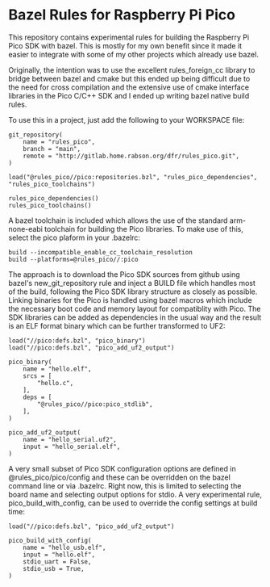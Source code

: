 Bazel Rules for Raspberry Pi Pico
=================================

This repository contains experimental rules for building the Raspberry Pi Pico SDK with bazel.
This is mostly for my own benefit since it made it easier to integrate with some of my other
projects which already use bazel.

Originally, the intention was to use the excellent rules_foreign_cc library to bridge between
bazel and cmake but this ended up being difficult due to the need for cross compilation and
the extensive use of cmake interface libraries in the Pico C/C++ SDK and I ended up writing
bazel native build rules.

To use this in a project, just add the following to your WORKSPACE file:

```
git_repository(
    name = "rules_pico",
    branch = "main",
    remote = "http://gitlab.home.rabson.org/dfr/rules_pico.git",
)

load("@rules_pico//pico:repositories.bzl", "rules_pico_dependencies", "rules_pico_toolchains")

rules_pico_dependencies()
rules_pico_toolchains()
```

A bazel toolchain is included which allows the use of the standard arm-none-eabi toolchain for
building the Pico libraries. To make use of this, select the pico plaform in your .bazelrc:

```
build --incompatible_enable_cc_toolchain_resolution
build --platforms=@rules_pico//:pico
```
The approach is to download the Pico SDK sources from github using bazel's
new_git_repository rule and inject a BUILD file which handles most of the build, following
the Pico SDK library structure as closely as possible. Linking binaries for the Pico is
handled using bazel macros which include the necessary boot code and memory layout for
compatiblity with Pico. The SDK libraries can be added as dependencies in the usual way
and the result is an ELF format binary which can be further transformed to UF2:

```
load("//pico:defs.bzl", "pico_binary")
load("//pico:defs.bzl", "pico_add_uf2_output")

pico_binary(
    name = "hello.elf",
    srcs = [
        "hello.c",
    ],
    deps = [
        "@rules_pico//pico:pico_stdlib",
    ],
)

pico_add_uf2_output(
    name = "hello_serial.uf2",
    input = "hello_serial.elf",
)
```

A very small subset of Pico SDK configuration options are defined in @rules_pico/pico/config
and these can be overridden on the bazel command line or via .bazelrc. Right now, this is
limited to selecting the board name and selecting output options for stdio. A very experimental
rule, pico_build_with_config, can be used to override the config settings at build time:

```
load("//pico:defs.bzl", "pico_add_uf2_output")

pico_build_with_config(
    name = "hello_usb.elf",
    input = "hello.elf",
    stdio_uart = False,
    stdio_usb = True,
)
```


